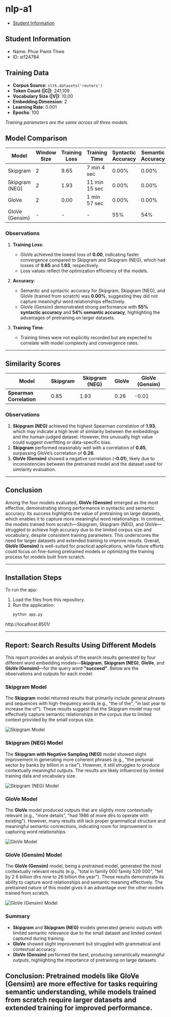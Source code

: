 # nlp-a1
- [Student Information](#student-information)
## Student Information
 - Name: Phue Pwint Thwe
 - ID: st124784
 ## Training Data

- **Corpus Source**: `nltk.datasets('reuters')`
- **Token Count (|C|)**: 241,109  
- **Vocabulary Size (|V|)**: 10,00  
- **Embedding Dimension**: 2  
- **Learning Rate**: 0.001  
- **Epochs**: 100 

*Training parameters are the same across all three models.*

## Model Comparison

| **Model**            | **Window Size** | **Training Loss** | **Training Time** | **Syntactic Accuracy** | **Semantic Accuracy** |
|-----------------------|-----------------|-------------------|-------------------|-------------------------|------------------------|
| Skipgram             | 2               | 9.65              | 7 min 4 sec     | 0.00%                  | 0.00%                 |
| Skipgram (NEG)       | 2               | 1.93              | 11 min 15 sec    | 0.00%                  | 0.00%                 |
| GloVe                | 2               | 0.00              |   1 min 57 sec    | 0.00%                  | 0.00%                 |
| GloVe (Gensim)       | -               | -                 | -                 | 55%               | 54%                |

### Observations
1. **Training Loss**:
   - GloVe achieved the lowest loss of **0.00**, indicating faster convergence compared to Skipgram and Skipgram (NEG), which had losses of **9.65** and **1.93**, respectively.
   - Loss values reflect the optimization efficiency of the models.

2. **Accuracy**:
   - Semantic and syntactic accuracy for Skipgram, Skipgram (NEG), and GloVe (trained from scratch) was **0.00%**, suggesting they did not capture meaningful word relationships effectively.
   - GloVe (Gensim) demonstrated strong performance with **55% syntactic accuracy** and **54% semantic accuracy**, highlighting the advantages of pretraining on larger datasets.

3. **Training Time**:
   - Training times were not explicitly recorded but are expected to correlate with model complexity and convergence rates.

---

## Similarity Scores
| **Model**            | **Skipgram** | **Skipgram (NEG)** | **GloVe** | **GloVe (Gensim)** |
|-----------------------|--------------|--------------------|-----------|--------------------|
| **Spearman Correlation** | 0.85        | 1.93              | 0.26      | -0.01             |

### Observations
1. **Skipgram (NEG)** achieved the highest Spearman correlation of **1.93**, which may indicate a high level of similarity between the embeddings and the human-judged dataset. However, this unusually high value could suggest overfitting or data-specific bias.
2. **Skipgram** performed reasonably well with a correlation of **0.85**, surpassing GloVe’s correlation of **0.26**.
3. **GloVe (Gensim)** showed a negative correlation (**-0.01**), likely due to inconsistencies between the pretrained model and the dataset used for similarity evaluation.

---

## Conclusion

Among the four models evaluated, **GloVe (Gensim)** emerged as the most effective, demonstrating strong performance in syntactic and semantic accuracy. Its success highlights the value of pretraining on large datasets, which enables it to capture more meaningful word relationships. In contrast, the models trained from scratch—Skipgram, Skipgram (NEG), and GloVe—struggled to achieve high accuracy due to the limited corpus size and vocabulary, despite consistent training parameters. This underscores the need for larger datasets and extended training to improve results. Overall, **GloVe (Gensim)** is well-suited for practical applications, while future efforts could focus on fine-tuning pretrained models or optimizing the training process for models built from scratch.

---

## Installation Steps

To run the app:

1. Load the files from this repository.
2. Run the application:
   ```bash
   python app.py

http://localhost:8501/

---

## Report: Search Results Using Different Models

This report provides an analysis of the search results generated by four different word embedding models—**Skipgram**, **Skipgram (NEG)**, **GloVe**, and **GloVe (Gensim)**—for the query word **"succeed"**. Below are the observations and outputs for each model:



### **Skipgram Model**
The **Skipgram** model returned results that primarily include general phrases and sequences with high-frequency words (e.g., "the of the", "in last year to increase the of"). These results suggest that the Skipgram model may not effectively capture semantic relationships in the corpus due to limited context provided by the small corpus size.

![Skipgram Model](image/model1.png)



### **Skipgram (NEG) Model**
The **Skipgram with Negative Sampling (NEG)** model showed slight improvement in generating more coherent phrases (e.g., "the personal sector by banks by billion in a rise"). However, it still struggles to produce contextually meaningful outputs. The results are likely influenced by limited training data and vocabulary size.

![Skipgram (NEG) Model](image/model2.png)


### **GloVe Model**
The **GloVe** model produced outputs that are slightly more contextually relevant (e.g., "more details", "had 1986 of more dlrs to operate with existing"). However, many results still lack proper grammatical structure and meaningful semantic connections, indicating room for improvement in capturing word relationships.

![GloVe Model](image/model3.png)


### **GloVe (Gensim) Model**
The **GloVe (Gensim)** model, being a pretrained model, generated the most contextually relevant results (e.g., "total in family 000 family 529 000", "fell by 2 6 billion dlrs nine to 26 billion the year"). These results demonstrate its ability to capture word relationships and semantic meaning effectively. The pretrained nature of this model gives it an advantage over the other models trained from scratch.

![GloVe (Gensim) Model](image/model4.png)


### **Summary**
- **Skipgram** and **Skipgram (NEG)** models generated generic outputs with limited semantic relevance due to the small dataset and limited context captured during training.
- **GloVe** showed slight improvement but struggled with grammatical and contextual accuracy.
- **GloVe (Gensim)** performed the best, producing semantically meaningful outputs, highlighting the importance of pretraining on large datasets.

**Conclusion**: Pretrained models like **GloVe (Gensim)** are more effective for tasks requiring semantic understanding, while models trained from scratch require larger datasets and extended training for improved performance.
---